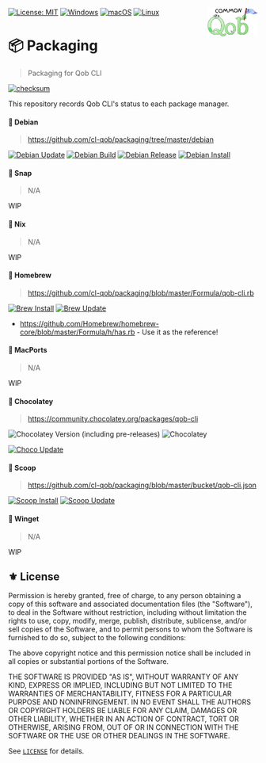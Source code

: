 [![License: MIT](https://img.shields.io/badge/License-MIT-green.svg)](https://opensource.org/licenses/MIT)
[![Windows](https://img.shields.io/badge/-Windows-lightblue?logo=windows&style=flat&logoColor=blue)](#)
[![macOS](https://img.shields.io/badge/-macOS-lightgrey?logo=apple&style=flat&logoColor=white)](#)
[![Linux](https://img.shields.io/badge/-Linux-fcc624?logo=linux&style=flat&logoColor=black)](#)
<a href="#"><img align="right" src="https://raw.githubusercontent.com/cl-qob/cli/master/docs/static/logo.png" width="20%"></a>
# 📦 Packaging
> Packaging for Qob CLI

[![checksum](https://github.com/cl-qob/packaging/actions/workflows/checksum.yml/badge.svg)](https://github.com/cl-qob/packaging/actions/workflows/checksum.yml)

This repository records Qob CLI's status to each package manager.

#### 🧪 Debian
> https://github.com/cl-qob/packaging/tree/master/debian

[![Debian Update](https://github.com/cl-qob/packaging/actions/workflows/debian_update.yml/badge.svg)](https://github.com/cl-qob/packaging/actions/workflows/debian_update.yml)
[![Debian Build](https://github.com/cl-qob/packaging/actions/workflows/debian_build.yml/badge.svg)](https://github.com/cl-qob/packaging/actions/workflows/debian_build.yml)
[![Debian Release](https://github.com/cl-qob/packaging/actions/workflows/debian_release.yml/badge.svg)](https://github.com/cl-qob/packaging/actions/workflows/debian_release.yml)
[![Debian Install](https://github.com/cl-qob/packaging/actions/workflows/debian_install.yml/badge.svg)](https://github.com/cl-qob/packaging/actions/workflows/debian_install.yml)

#### 🧪 Snap
> N/A

WIP

#### 🧪 Nix
> N/A

WIP

#### 🧪 Homebrew
> https://github.com/cl-qob/packaging/blob/master/Formula/qob-cli.rb

[![Brew Install](https://github.com/cl-qob/packaging/actions/workflows/brew_install.yml/badge.svg)](https://github.com/cl-qob/packaging/actions/workflows/brew_install.yml)
[![Brew Update](https://github.com/cl-qob/packaging/actions/workflows/brew_update.yml/badge.svg)](https://github.com/cl-qob/packaging/actions/workflows/brew_update.yml)

- https://github.com/Homebrew/homebrew-core/blob/master/Formula/h/has.rb - Use it as the reference!

#### 🧪 MacPorts
> N/A

WIP

#### 🧪 Chocolatey
> https://community.chocolatey.org/packages/qob-cli

![Chocolatey Version (including pre-releases)](https://img.shields.io/chocolatey/v/qob-cli?logo=chocolatey)
![Chocolatey](https://img.shields.io/chocolatey/dt/qob-cli)

[![Choco Update](https://github.com/cl-qob/packaging/actions/workflows/choco_update.yml/badge.svg)](https://github.com/cl-qob/packaging/actions/workflows/choco_update.yml)

#### 🧪 Scoop
> https://github.com/cl-qob/packaging/blob/master/bucket/qob-cli.json

[![Scoop Install](https://github.com/cl-qob/packaging/actions/workflows/scoop_install.yml/badge.svg)](https://github.com/cl-qob/packaging/actions/workflows/scoop_install.yml)
[![Scoop Update](https://github.com/cl-qob/packaging/actions/workflows/scoop_update.yml/badge.svg)](https://github.com/cl-qob/packaging/actions/workflows/scoop_update.yml)

#### 🧪 Winget
> N/A

WIP

## ⚜️ License

Permission is hereby granted, free of charge, to any person obtaining a copy
of this software and associated documentation files (the "Software"), to deal
in the Software without restriction, including without limitation the rights
to use, copy, modify, merge, publish, distribute, sublicense, and/or sell
copies of the Software, and to permit persons to whom the Software is
furnished to do so, subject to the following conditions:

The above copyright notice and this permission notice shall be included in all
copies or substantial portions of the Software.

THE SOFTWARE IS PROVIDED "AS IS", WITHOUT WARRANTY OF ANY KIND, EXPRESS OR
IMPLIED, INCLUDING BUT NOT LIMITED TO THE WARRANTIES OF MERCHANTABILITY,
FITNESS FOR A PARTICULAR PURPOSE AND NONINFRINGEMENT. IN NO EVENT SHALL THE
AUTHORS OR COPYRIGHT HOLDERS BE LIABLE FOR ANY CLAIM, DAMAGES OR OTHER
LIABILITY, WHETHER IN AN ACTION OF CONTRACT, TORT OR OTHERWISE, ARISING FROM,
OUT OF OR IN CONNECTION WITH THE SOFTWARE OR THE USE OR OTHER DEALINGS IN THE
SOFTWARE.

See [`LICENSE`](./LICENSE) for details.

